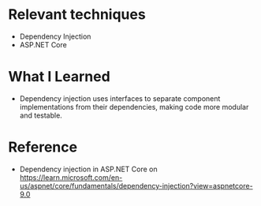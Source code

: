 # Relevant techniques
- Dependency Injection
- ASP.NET Core

# What I Learned
- Dependency injection uses interfaces to separate component implementations from their dependencies, making code more modular and testable.

# Reference
- Dependency injection in ASP.NET Core on https://learn.microsoft.com/en-us/aspnet/core/fundamentals/dependency-injection?view=aspnetcore-9.0

